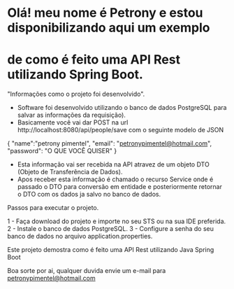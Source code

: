 # Olá! meu nome é Petrony e estou disponibilizando aqui um exemplo
# de como é feito uma API Rest utilizando Spring Boot.

"Informações como o projeto foi desenvolvido".
- Software foi desenvolvido utilizando o banco de dados PostgreSQL para salvar as informações da requisição).
- Basicamente você vai dar POST na url http://localhost:8080/api/people/save com o seguinte modelo de JSON

{
    "name":"petrony pimentel",
    "email": "petronypimentel@hotmail.com",
    "password": "O QUE VOCÊ QUISER"
}

- Esta informação vai ser recebida na API atravez de um objeto DTO (Objeto de Transferência de Dados).
- Apos receber esta informação é chamado o recurso Service onde é passado o DTO para conversão em entidade e posteriormente 
retornar o DTO com os dados ja salvo no banco de dados.

Passos para executar o projeto.

1 - Faça download do projeto e importe no seu STS ou na sua IDE preferida.
2 - Instale o banco de dados PostgreSQL.
3 - Configure a senha do seu banco de dados no arquivo application.properties.

Este projeto demostra como é feito uma API Rest utilizando Java Spring Boot

Boa sorte por ai, qualquer duvida envie um e-mail para 
petronypimentel@hotmail.com

